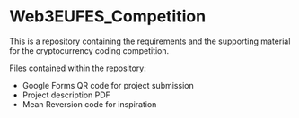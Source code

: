 # Web3EUFES_Competition
This is a repository containing the requirements and the supporting material for the cryptocurrency coding competition. 

Files contained within the repository: 
- Google Forms QR code for project submission
- Project description PDF
- Mean Reversion code for inspiration
